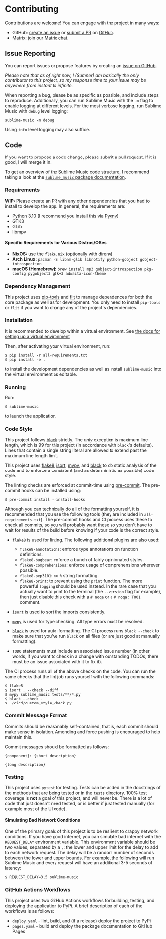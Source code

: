 # Contributing

Contributions are welcome! You can engage with the project in many ways:

* GitHub: [create an issue][ghissues] or [submit a PR][ghpr] on [GitHub][gh].
* Matrix: join our [Matrix chat][matrix].

## Issue Reporting

You can report issues or propose features by creating an [issue on
GitHub][ghissues].

*Please note that as of right now, I (Sumner) am basically the only contributor
to this project, so my response time to your issue may be anywhere from instant
to infinite.*

When reporting a bug, please be as specific as possible, and include steps to
reproduce. Additionally, you can run Sublime Music with the `-m` flag to
enable logging at different levels. For the most verbose logging, run Sublime
Music with `debug` level logging:
```
sublime-music -m debug
```

Using `info` level logging may also suffice.

## Code

If you want to propose a code change, please submit a [pull request][ghpr]. If
it is good, I will merge it in.

To get an overview of the Sublime Music code structure, I recommend taking a
look at the [`sublime_music` package
documentation](https://docs.sublimemusic.app/api/sublime_music.html).

### Requirements

**WIP:** Please create an PR with any other dependencies that you had to install
to develop the app. In general, the requirements are:

- Python 3.10 (I recommend you install this via [Pyenv][pyenv])
- GTK3
- GLib
- libmpv

#### Specific Requirements for Various Distros/OSes

* **NixOS:** use the `flake.nix` (optionally with direnv)
* **Arch Linux:** `pacman -S libnm-glib libnotify python-gobject gobject-introspection`
* **macOS (Homebrew):** `brew install mp3 gobject-introspection pkg-config pygobject3 gtk+3 adwaita-icon-theme`

### Dependency Management

This project uses [pip-tools][] and [flit][] to manage dependences for both the
core package as well as for development. You only need to install `pip-tools` or
`flit` if you want to change any of the project's dependencies.

### Installation

It is recommended to develop within a virtual environment. See [the docs for
setting up a virtual
environment](https://docs.python.org/3/library/venv.html#creating-virtual-environments)

Then, after activating your virtual environment, run:
```
$ pip install -r all-requirements.txt
$ pip install -e .
```
to install the development dependencies as well as install `sublime-music` into
the virtual environment as editable.

### Running

Run:
```
$ sublime-music
```
to launch the application.

### Code Style

This project follows [black][] strictly. The *only* exception is maximum line
length, which is 99 for this project (in accordance with `black`'s defaults).
Lines that contain a single string literal are allowed to extend past the
maximum line length limit.

This project uses [flake8][], [isort][], [mypy][], and [black][] to do static
analysis of the code and to enforce a consistent (and as deterministic as
possible) code style.

The linting checks are enforced at commit-time using [pre-commit][]. The
pre-commit hooks can be installed using:
```
$ pre-commit install --install-hooks
```

Although you can technically do all of the formatting yourself, it is
recommended that you use the following tools (they are included in
`all-requirements.txt`). The pre-commit hooks and CI process uses these to check
all commits, so you will probably want these so you don't have to wait for
results of the build before knowing if your code is the correct style.

* [`flake8`][flake8] is used for linting. The following
  additional plugins are also used:

  * `flake8-annotations`: enforce type annotations on function definitions.
  * `flake8-bugbear`: enforce a bunch of fairly opinionated styles.
  * `flake8-comprehensions`: enforce usage of comprehensions wherever possible.
  * `flake8-pep3101`: no `%` string formatting.
  * `flake8-print`: to prevent using the `print` function. The more powerful
    `logging` should be used instead. In the rare case that you actually want to
    print to the terminal (the `--version` flag for example), then just disable
    this check with a `# noqa` or a `# noqa: T001` comment.

* [`isort`][isort] is used to sort the imports consistently.

* [`mypy`][mypy] is used for type checking. All type errors must be resolved.

* [`black`][black] is used for auto-formatting. The CI process runs `black
  --check` to make sure that you've run `black` on all files (or are just good
  at manually formatting).

* `TODO` statements must include an associated issue number (in other words, if
  you want to check in a change with outstanding TODOs, there must be an issue
  associated with it to fix it).

The CI process runs all of the above checks on the code. You can run the same
checks that the lint job runs yourself with the following commands:
```
$ flake8
$ isort . --check --diff
$ mypy sublime_music tests/**/*.py
$ black --check .
$ ./cicd/custom_style_check.py
```

### Commit Message Format

Commits should be reasonably self-contained, that is, each commit should make
sense in isolation. Amending and force pushing is encouraged to help maintain
this.

Commit messages should be formatted as follows:

```
{component}: {short description}

{long description}
```

### Testing

This project uses `pytest` for testing. Tests can be added in the docstrings of
the methods that are being tested or in the `tests` directory. 100% test
coverage is **not** a goal of this project, and will never be. There is a lot of
code that just doesn't need tested, or is better if just tested manually (for
example most of the UI code).

#### Simulating Bad Network Conditions

One of the primary goals of this project is to be resilient to crappy network
conditions. If you have good internet, you can simulate bad internet with the
`REQUEST_DELAY` environment variable. This environment variable should be two
values, separated by a `,`: the lower and upper limit for the delay to add to
each network request. The delay will be a random number of seconds between the
lower and upper bounds. For example, the following will run Sublime Music and
every request will have an additional 3-5 seconds of latency:
```
$ REQUEST_DELAY=3,5 sublime-music
```

### GitHub Actions Workflows

This project uses two GitHub Actions workflows for building, testing, and
deploying the application to PyPi. A brief description of each of the workflows
is as follows:

* `deploy.yaml` - lint, build, and (if a release) deploy the project to PyPi
* `pages.yaml` - build and deploy the package documentation to GitHub Pages

[black]: https://github.com/psf/black
[flake8]: https://github.com/pycqa/flake8
[flit]: https://github.com/pypa/flit
[gh]: https://github.com/sublime-music/sublime-music
[ghissues]: https://github.com/sublime-music/sublime-music/issues
[ghpr]: https://github.com/sublime-music/sublime-music/pulls
[isort]: https://pycqa.github.io/isort/
[matrix]: https://matrix.to/#/!veTDkgvBExJGKIBYlU:matrix.org?via=matrix.org
[mypy]: http://mypy-lang.org/
[pip-tools]: https://github.com/jazzband/pip-tools
[pyenv]: https://github.com/pyenv/pyenv
[pre-commit]: https://pre-commit.com/
